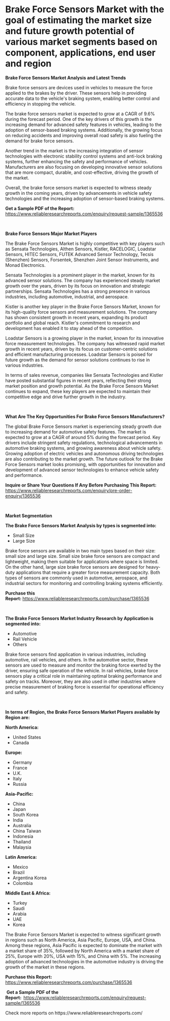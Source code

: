 <p><h1>Brake Force Sensors Market with the goal of estimating the market size and future growth potential of various market segments based on component, applications, end user and region</h1></p><p><strong>Brake Force Sensors Market Analysis and Latest Trends</strong></p>
<p><p>Brake force sensors are devices used in vehicles to measure the force applied to the brakes by the driver. These sensors help in providing accurate data to the vehicle's braking system, enabling better control and efficiency in stopping the vehicle.</p><p>The brake force sensors market is expected to grow at a CAGR of 9.6% during the forecast period. One of the key drivers of this growth is the increasing demand for advanced safety features in vehicles, leading to the adoption of sensor-based braking systems. Additionally, the growing focus on reducing accidents and improving overall road safety is also fueling the demand for brake force sensors.</p><p>Another trend in the market is the increasing integration of sensor technologies with electronic stability control systems and anti-lock braking systems, further enhancing the safety and performance of vehicles. Manufacturers are also focusing on developing innovative sensor solutions that are more compact, durable, and cost-effective, driving the growth of the market.</p><p>Overall, the brake force sensors market is expected to witness steady growth in the coming years, driven by advancements in vehicle safety technologies and the increasing adoption of sensor-based braking systems.</p></p>
<p><strong>Get a Sample PDF of the Report:&nbsp;</strong> <a href="https://www.reliableresearchreports.com/enquiry/request-sample/1365536">https://www.reliableresearchreports.com/enquiry/request-sample/1365536</a></p>
<p>&nbsp;</p>
<p><strong>Brake Force Sensors Major Market Players</strong></p>
<p><p>The Brake Force Sensors Market is highly competitive with key players such as Sensata Technologies, Althen Sensors, Kistler, RACELOGIC, Loadstar Sensors, HITEC Sensors, FUTEK Advanced Sensor Technology, Tecsis (Shenzhen) Sensors, Forsentek, Shenzhen Joint Sensor Instruments, and Monad Electronics.</p><p>Sensata Technologies is a prominent player in the market, known for its advanced sensor solutions. The company has experienced steady market growth over the years, driven by its focus on innovation and strategic partnerships. Sensata Technologies has a strong presence in various industries, including automotive, industrial, and aerospace.</p><p>Kistler is another key player in the Brake Force Sensors Market, known for its high-quality force sensors and measurement solutions. The company has shown consistent growth in recent years, expanding its product portfolio and global reach. Kistler's commitment to research and development has enabled it to stay ahead of the competition.</p><p>Loadstar Sensors is a growing player in the market, known for its innovative force measurement technologies. The company has witnessed rapid market growth in recent years, driven by its focus on customer-centric solutions and efficient manufacturing processes. Loadstar Sensors is poised for future growth as the demand for sensor solutions continues to rise in various industries.</p><p>In terms of sales revenue, companies like Sensata Technologies and Kistler have posted substantial figures in recent years, reflecting their strong market position and growth potential. As the Brake Force Sensors Market continues to expand, these key players are expected to maintain their competitive edge and drive further growth in the industry.</p></p>
<p>&nbsp;</p>
<p><strong>What Are The Key Opportunities For Brake Force Sensors Manufacturers?</strong></p>
<p><p>The global Brake Force Sensors market is experiencing steady growth due to increasing demand for automotive safety features. The market is expected to grow at a CAGR of around 5% during the forecast period. Key drivers include stringent safety regulations, technological advancements in automotive braking systems, and growing awareness about vehicle safety. Growing adoption of electric vehicles and autonomous driving technologies are also contributing to the market growth. The future outlook for the Brake Force Sensors market looks promising, with opportunities for innovation and development of advanced sensor technologies to enhance vehicle safety and performance.</p></p>
<p><strong>Inquire or Share Your Questions If Any Before Purchasing This Report:</strong> <a href="https://www.reliableresearchreports.com/enquiry/pre-order-enquiry/1365536">https://www.reliableresearchreports.com/enquiry/pre-order-enquiry/1365536</a></p>
<p>&nbsp;</p>
<p><strong>Market Segmentation</strong></p>
<p><strong>The Brake Force Sensors Market Analysis by types is segmented into:</strong></p>
<p><ul><li>Small Size</li><li>Large Size</li></ul></p>
<p><p>Brake force sensors are available in two main types based on their size: small size and large size. Small size brake force sensors are compact and lightweight, making them suitable for applications where space is limited. On the other hand, large size brake force sensors are designed for heavy-duty applications that require a greater force measurement capacity. Both types of sensors are commonly used in automotive, aerospace, and industrial sectors for monitoring and controlling braking systems efficiently.</p></p>
<p><strong>Purchase this Report:&nbsp;</strong><a href="https://www.reliableresearchreports.com/purchase/1365536">https://www.reliableresearchreports.com/purchase/1365536</a></p>
<p>&nbsp;</p>
<p><strong>The Brake Force Sensors Market Industry Research by Application is segmented into:</strong></p>
<p><ul><li>Automotive</li><li>Rail Vehicle</li><li>Others</li></ul></p>
<p><p>Brake force sensors find application in various industries, including automotive, rail vehicles, and others. In the automotive sector, these sensors are used to measure and monitor the braking force exerted by the driver, ensuring safe operation of the vehicle. In rail vehicles, brake force sensors play a critical role in maintaining optimal braking performance and safety on tracks. Moreover, they are also used in other industries where precise measurement of braking force is essential for operational efficiency and safety.</p></p>
<p>&nbsp;</p>
<p><strong>In terms of Region, the Brake Force Sensors Market Players available by Region are:</strong></p>
<p>
    <p> <strong> North America: </strong>
        <ul>
            <li>United States</li>
            <li>Canada</li>
        </ul>
        </p> 
    <p> <strong> Europe: </strong>
        <ul>
            <li>Germany</li>
            <li>France</li>
            <li>U.K.</li>
            <li>Italy</li>
            <li>Russia</li>
        </ul>
        </p> 
    <p> <strong> Asia-Pacific: </strong>
        <ul>
            <li>China</li>
            <li>Japan</li>
            <li>South Korea</li>
            <li>India</li>
            <li>Australia</li>
            <li>China Taiwan</li>
            <li>Indonesia</li>
            <li>Thailand</li>
            <li>Malaysia</li>
        </ul>
        </p> 
    <p> <strong> Latin America: </strong>
        <ul>
            <li>Mexico</li>
            <li>Brazil</li>
            <li>Argentina Korea</li>
            <li>Colombia</li>
        </ul>
        </p> 
    <p> <strong> Middle East & Africa: </strong>
        <ul>
            <li>Turkey</li>
            <li>Saudi</li>
            <li>Arabia</li>
            <li>UAE</li>
            <li>Korea</li>
        </ul>
    </p>
    </p>
<p><p>The Brake Force Sensors Market is expected to witness significant growth in regions such as North America, Asia Pacific, Europe, USA, and China. Among these regions, Asia Pacific is expected to dominate the market with a market share of 35%, followed by North America with a market share of 25%, Europe with 20%, USA with 15%, and China with 5%. The increasing adoption of advanced technologies in the automotive industry is driving the growth of the market in these regions.</p></p>
<p><strong>Purchase this Report: </strong><a href="https://www.reliableresearchreports.com/purchase/1365536">https://www.reliableresearchreports.com/purchase/1365536</a></p>
<p>&nbsp;<strong>Get a Sample PDF of the Report:&nbsp;&nbsp;</strong><a href="https://www.reliableresearchreports.com/enquiry/request-sample/1365536">https://www.reliableresearchreports.com/enquiry/request-sample/1365536</a></p>
<p><strong></strong></p>
<p>Check more reports on https://www.reliableresearchreports.com/</p>